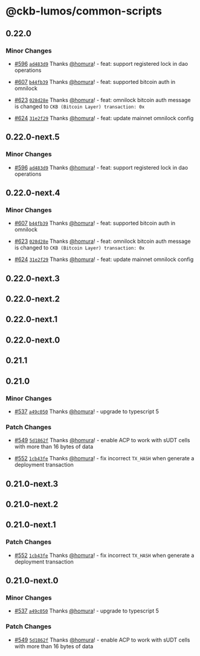 # @ckb-lumos/common-scripts

## 0.22.0

### Minor Changes

- [#596](https://github.com/ckb-js/lumos/pull/596) [`ad483d9`](https://github.com/ckb-js/lumos/commit/ad483d9cb55ad38db9604fde456033b9513bc7f1) Thanks [@homura](https://github.com/homura)! - feat: support registered lock in dao operations

- [#607](https://github.com/ckb-js/lumos/pull/607) [`b44fb39`](https://github.com/ckb-js/lumos/commit/b44fb3967d8c0cec40e8a39a885b33a515c2d9d4) Thanks [@homura](https://github.com/homura)! - feat: supported bitcoin auth in omnilock

- [#623](https://github.com/ckb-js/lumos/pull/623) [`028d28e`](https://github.com/ckb-js/lumos/commit/028d28e463fd2f8b58b722684ad9fac982b3b923) Thanks [@homura](https://github.com/homura)! - feat: omnilock bitcoin auth message is changed to `CKB (Bitcoin Layer) transaction: 0x`

- [#624](https://github.com/ckb-js/lumos/pull/624) [`31e2f29`](https://github.com/ckb-js/lumos/commit/31e2f297c2452376917c8b516aaf4e9485cbac7f) Thanks [@homura](https://github.com/homura)! - feat: update mainnet omnilock config

## 0.22.0-next.5

### Minor Changes

- [#596](https://github.com/ckb-js/lumos/pull/596) [`ad483d9`](https://github.com/ckb-js/lumos/commit/ad483d9cb55ad38db9604fde456033b9513bc7f1) Thanks [@homura](https://github.com/homura)! - feat: support registered lock in dao operations

## 0.22.0-next.4

### Minor Changes

- [#607](https://github.com/ckb-js/lumos/pull/607) [`b44fb39`](https://github.com/ckb-js/lumos/commit/b44fb3967d8c0cec40e8a39a885b33a515c2d9d4) Thanks [@homura](https://github.com/homura)! - feat: supported bitcoin auth in omnilock

- [#623](https://github.com/ckb-js/lumos/pull/623) [`028d28e`](https://github.com/ckb-js/lumos/commit/028d28e463fd2f8b58b722684ad9fac982b3b923) Thanks [@homura](https://github.com/homura)! - feat: omnilock bitcoin auth message is changed to `CKB (Bitcoin Layer) transaction: 0x`

- [#624](https://github.com/ckb-js/lumos/pull/624) [`31e2f29`](https://github.com/ckb-js/lumos/commit/31e2f297c2452376917c8b516aaf4e9485cbac7f) Thanks [@homura](https://github.com/homura)! - feat: update mainnet omnilock config

## 0.22.0-next.3

## 0.22.0-next.2

## 0.22.0-next.1

## 0.22.0-next.0

## 0.21.1

## 0.21.0

### Minor Changes

- [#537](https://github.com/ckb-js/lumos/pull/537) [`a49c050`](https://github.com/ckb-js/lumos/commit/a49c050806de8b4c8d5e490fd36022c31382c98c) Thanks [@homura](https://github.com/homura)! - upgrade to typescript 5

### Patch Changes

- [#549](https://github.com/ckb-js/lumos/pull/549) [`5d1862f`](https://github.com/ckb-js/lumos/commit/5d1862fca2de473ef047cef3044f0cb5a2d9b2d7) Thanks [@homura](https://github.com/homura)! - enable ACP to work with sUDT cells with more than 16 bytes of data

- [#552](https://github.com/ckb-js/lumos/pull/552) [`1cb43fe`](https://github.com/ckb-js/lumos/commit/1cb43fe72dc95c4b3283acccb5120b7bcaeb9346) Thanks [@homura](https://github.com/homura)! - fix incorrect `TX_HASH` when generate a deployment transaction

## 0.21.0-next.3

## 0.21.0-next.2

## 0.21.0-next.1

### Patch Changes

- [#552](https://github.com/ckb-js/lumos/pull/552) [`1cb43fe`](https://github.com/ckb-js/lumos/commit/1cb43fe72dc95c4b3283acccb5120b7bcaeb9346) Thanks [@homura](https://github.com/homura)! - fix incorrect `TX_HASH` when generate a deployment transaction

## 0.21.0-next.0

### Minor Changes

- [#537](https://github.com/ckb-js/lumos/pull/537) [`a49c050`](https://github.com/ckb-js/lumos/commit/a49c050806de8b4c8d5e490fd36022c31382c98c) Thanks [@homura](https://github.com/homura)! - upgrade to typescript 5

### Patch Changes

- [#549](https://github.com/ckb-js/lumos/pull/549) [`5d1862f`](https://github.com/ckb-js/lumos/commit/5d1862fca2de473ef047cef3044f0cb5a2d9b2d7) Thanks [@homura](https://github.com/homura)! - enable ACP to work with sUDT cells with more than 16 bytes of data

